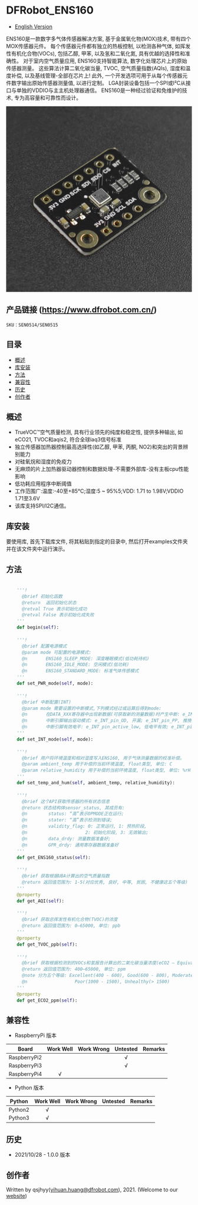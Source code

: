 # DFRobot_ENS160
* [English Version](./README.md)

ENS160是一款数字多气体传感器解决方案, 基于金属氧化物(MOX)技术, 带有四个MOX传感器元件。
每个传感器元件都有独立的热板控制, 以检测各种气体, 如挥发性有机化合物(VOCs), 包括乙醇, 甲苯, 以及氢和二氧化氮, 具有优越的选择性和准确性。
对于室内空气质量应用, ENS160支持智能算法, 数字化处理芯片上的原始传感器测量。
这些算法计算二氧化碳当量, TVOC, 空气质量指数(AQIs), 湿度和温度补偿, 以及基线管理-全部在芯片上!
此外, 一个开发选项可用于从每个传感器元件数字输出原始传感器测量值, 以进行定制。
LGA封装设备包括一个SPI或I²C从接口与单独的VDDIO与主主机处理器通信。
ENS160是一种经过验证和免维护的技术, 专为高容量和可靠性而设计。

![产品实物图](../../resources/images/ENS160.png)


## 产品链接 (https://www.dfrobot.com.cn/)
    SKU：SEN0514/SEN0515


## 目录

* [概述](#概述)
* [库安装](#库安装)
* [方法](#方法)
* [兼容性](#兼容性)
* [历史](#历史)
* [创作者](#创作者)


## 概述

* TrueVOC™空气质量检测, 具有行业领先的纯度和稳定性, 提供多种输出, 如eCO21, TVOC和aqis2, 符合全球iaq3信号标准
* 独立传感器加热器控制最高选择性(如乙醇, 甲苯, 丙酮, NO2)和突出的背景辨别能力
* 对硅氧烷和湿度的免疫力
* 无麻烦的片上加热器驱动器控制和数据处理-不需要外部库-没有主板cpu性能影响
* 低功耗应用程序中断阈值
* 工作范围广:温度:-40至+85°C;湿度:5 ~ 95%5;VDD: 1.71 to 1.98V;VDDIO 1.71至3.6V
* 该库支持SPI/I2C通信。


## 库安装

要使用库, 首先下载库文件, 将其粘贴到指定的目录中, 然后打开examples文件夹并在该文件夹中运行演示。


## 方法

```python

    '''!
      @brief 初始化函数
      @return  返回初始化状态
      @retval True 表示初始化成功
      @retval False 表示初始化成失败
    '''
    def begin(self):

    '''!
      @brief 配置电源模式
      @param mode 可配置的电源模式:
      @n       ENS160_SLEEP_MODE: 深度睡眠模式(低功耗待机)
      @n       ENS160_IDLE_MODE: 空闲模式(低功耗)
      @n       ENS160_STANDARD_MODE: 标准气体传感模式
    '''
    def set_PWR_mode(self, mode):

    '''!
      @brief 中断配置(INT)
      @param mode 需要设置的中断模式,下列模式经过或运算后得到mode:
      @n       在DATA_XXX寄存器中出现新数据(可获取新的测量数据)时产生中断: e_INT_mode_DIS, 禁用中断; e_INT_mode_EN, 启用中断
      @n       中断引脚输出驱动模式: e_INT_pin_OD, 开漏; e_INT_pin_PP, 推挽
      @n       中断引脚有效电平: e_INT_pin_active_low, 低电平有效; e_INT_pin_active_high, 高电平有效
    '''
    def set_INT_mode(self, mode):

    '''!
      @brief 用户将环境温度和相对湿度写入ENS160, 用于气体测量数据的校准补偿。
      @param ambient_temp 用于补偿的当前环境温度, float类型, 单位: C
      @param relative_humidity 用于补偿的当前环境温度, float类型, 单位: %rH
    '''
    def set_temp_and_hum(self, ambient_temp, relative_humidity):

    '''!
      @brief 这个API获取传感器的所有状态信息
      @return 状态结构体sensor_status, 其成员有:
      @n        status: “高”表示OPMODE正在运行;
      @n        stater: “高”表示检测到错误;
      @n        validity_flag: 0: 正常运行, 1: 预热阶段, 
      @n                      2: 初始化阶段, 3: 无效输出;
      @n        data_drdy: 测量数据准备好;
      @n        GPR_drdy: 通用寄存器数据准备好
    '''
    def get_ENS160_status(self):

    '''!
      @brief 获取根据UBA计算出的空气质量指数
      @return 返回值范围为: 1-5(对应优秀, 良好, 中等, 贫困, 不健康这五个等级)
    '''
    @property
    def get_AQI(self):

    '''!
      @brief 获取总挥发性有机化合物(TVOC)的浓度
      @return 返回值范围为: 0–65000, 单位: ppb
    '''
    @property
    def get_TVOC_ppb(self):

    '''!
      @brief 获取根据检测到的VOCs和氢报告计算出的二氧化碳当量浓度(eCO2 – Equivalent CO2)
      @return 返回值范围为: 400–65000, 单位: ppm
      @note 分为五个等级: Excellent(400 - 600), Good(600 - 800), Moderate(800 - 1000), 
      @n                  Poor(1000 - 1500), Unhealthy(> 1500)
    '''
    @property
    def get_ECO2_ppm(self):

```


## 兼容性

* RaspberryPi 版本

| Board        | Work Well | Work Wrong | Untested | Remarks |
| ------------ | :-------: | :--------: | :------: | ------- |
| RaspberryPi2 |           |            |    √     |         |
| RaspberryPi3 |           |            |    √     |         |
| RaspberryPi4 |     √     |            |          |         |

* Python 版本

| Python  | Work Well | Work Wrong | Untested | Remarks |
| ------- | :-------: | :--------: | :------: | ------- |
| Python2 |     √     |            |          |         |
| Python3 |     √     |            |          |         |


## 历史

- 2021/10/28 - 1.0.0 版本


## 创作者

Written by qsjhyy(yihuan.huang@dfrobot.com), 2021. (Welcome to our [website](https://www.dfrobot.com/))

